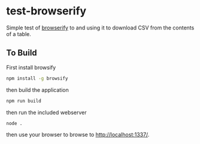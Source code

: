 # test-browserify

Simple test of [browserify](http://browserify.org/) to and using it to download CSV from the contents of a table.

## To Build

First install browsify

```bash
npm install -g browsify
```

then build the application

```bash
npm run build
```

then run the included webserver

```bash
node .
```

then use your browser to browse to <http://localhost:1337/>.
